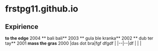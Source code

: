 # frstpg11.github.io


## Expirience
**to the edge**
 2004
** bali bali**
 2003
** gula ble kranka**
 2002
** dub ter tay**
 2001
**mass the gras**
 2000
|das
dot
bra|fgf dfgdf |
|--|--|df
|  |  |
